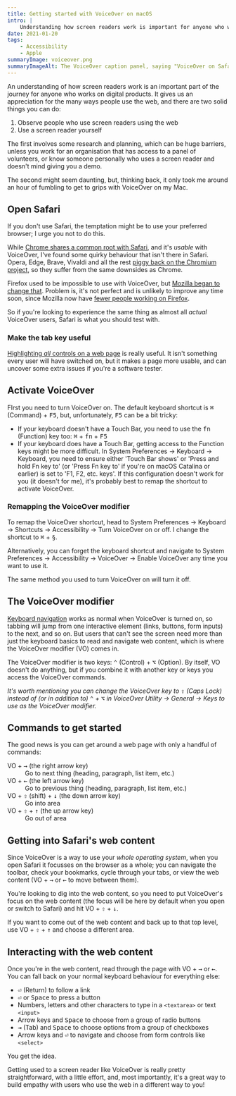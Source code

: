 ```yaml
---
title: Getting started with VoiceOver on macOS
intro: |
    Understanding how screen readers work is important for anyone who works on digital products. Here's how to get started with VoiceOver on macOS.
date: 2021-01-20
tags:
    - Accessibility
    - Apple
summaryImage: voiceover.png
summaryImageAlt: The VoiceOver caption panel, saying "VoiceOver on Safari, Getting started on VoiceOver for macOS, window, Getting started with VoiceOver on macOS, web content has keyboard focus".
---
```


An understanding of how screen readers work is an important part of the journey for anyone who works on digital products. It gives us an appreciation for the many ways people use the web, and there are two solid things you can do:

1. Observe people who use screen readers using the web
2. Use a screen reader yourself

The first involves some research and planning, which can be huge barriers, unless you work for an organisation that has access to a panel of volunteers, or know someone personally who uses a screen reader and doesn't mind giving you a demo.

The second might seem daunting, but, thinking back, it only took me around an hour of fumbling to get to grips with VoiceOver on my Mac.


## Open Safari

If you don't use Safari, the temptation might be to use your preferred browser; I urge you not to do this.

While [Chrome shares a common root with Safari](https://arstechnica.com/information-technology/2013/04/google-going-its-own-way-forking-webkit-rendering-engine/), and it's *usable* with VoiceOver, I've found some quirky behaviour that isn't there in Safari. Opera, Edge, Brave, Vivaldi and all the rest [piggy back on the Chromium project](https://blogs.windows.com/windowsexperience/2018/12/06/microsoft-edge-making-the-web-better-through-more-open-source-collaboration/), so they suffer from the same downsides as Chrome.

Firefox used to be impossible to use with VoiceOver, but [Mozilla began to change that](https://blog.mozilla.org/accessibility/proper-voiceover-support-coming-soon-to-firefox-on-macos/). Problem is, it's not perfect and is unlikely to improve any time soon, since Mozilla now have [fewer people working on Firefox](https://blog.mozilla.org/blog/2020/08/11/changing-world-changing-mozilla/).

So if you're looking to experience the same thing as almost all *actual* VoiceOver users, Safari is what you should test with.

### Make the tab key useful

[Highlighting *all* controls on a web page](/blog/how-to-use-the-keyboard-to-navigate-on-safari) is really useful. It isn't something every user will have switched on, but it makes a page more usable, and can uncover some extra issues if you're a software tester.


## Activate VoiceOver

FIrst you need to turn VoiceOver on. The default keyboard shortcut is <kbd>⌘</kbd> (Command) + <kbd>F5</kbd>, but, unfortunately, <kbd>F5</kbd> can be a bit tricky:

- If your keyboard doesn't have a Touch Bar, you need to use the <kbd>fn</kbd> (Function) key too: <kbd>⌘</kbd> + <kbd>fn</kbd> + <kbd>F5</kbd>
- If your keyboard does have a Touch Bar, getting access to the Function keys might be more difficult. In System Preferences → Keyboard → Keyboard, you need to ensure either 'Touch Bar shows' or 'Press and hold Fn key to' (or 'Press Fn key to' if you're on macOS Catalina or earlier) is set to 'F1, F2, etc. keys'. If this configuration doesn't work for you (it doesn't for me), it's probably best to remap the shortcut to activate VoiceOver.

### Remapping the VoiceOver modifier

To remap the VoiceOver shortcut, head to System Preferences → Keyboard → Shortcuts → Accessibility → Turn VoiceOver on or off.  I change the shortcut to <kbd>⌘</kbd> + <kbd>§</kbd>.

Alternatively, you can forget the keyboard shortcut and navigate to System Preferences → Accessibility → VoiceOver → Enable VoiceOver any time you want to use it.

The same method you used to turn VoiceOver on will turn it off.


## The VoiceOver modifier

[Keyboard navigation](/blog/how-to-use-the-keyboard-to-navigate-on-safari) works as normal when VoiceOver is turned on, so tabbing will jump from one interactive element (links, buttons, form inputs) to the next, and so on. But users that can't see the screen need more than just the keyboard basics to read and navigate web content, which is where the VoiceOver modifier (VO) comes in.

The VoiceOver modifier is two keys: <kbd>⌃</kbd> (Control) + <kbd>⌥</kbd> (Option). By itself, VO doesn't do anything, but if you combine it with another key or keys you access the VoiceOver commands.

<i>It's worth mentioning you can change the VoiceOver key to <kbd>⇪</kbd> (Caps Lock) instead of (or in addition to) <kbd>⌃</kbd> + <kbd>⌥</kbd> in VoiceOver Utility → General → Keys to use as the VoiceOver modifier.</i>


## Commands to get started

The good news is you can get around a web page with only a handful of commands:

<dl>
    <dt>VO + <kbd>→</kbd> (the right arrow key)</dt>
        <dd>Go to next thing (heading, paragraph, list item, etc.)</dd>
    <dt>VO + <kbd>←</kbd> (the left arrow key)</dt>
        <dd>Go to previous thing (heading, paragraph, list item, etc.)</dd>
    <dt>VO + <kbd>⇧</kbd> (shift) + <kbd>↓</kbd> (the down arrow key)</dt>
        <dd>Go into area</dd>
    <dt>VO + <kbd>⇧</kbd> + <kbd>↑</kbd> (the up arrow key)</dt>
        <dd>Go out of area</dd>
</dl>


## Getting into Safari's web content

Since VoiceOver is a way to use your *whole operating system*, when you open Safari it focusses on the browser as a whole; you can navigate the toolbar, check your bookmarks, cycle through your tabs, or view the web content (VO + <kbd>→</kbd> or <kbd>←</kbd> to move between them).

You're looking to dig into the web content, so you need to put VoiceOver's focus on the web content (the focus will be here by default when you open or switch to Safari) and hit VO + <kbd>⇧</kbd> + <kbd>↓</kbd>.

If you want to come out of the web content and back up to that top level, use VO + <kbd>⇧</kbd> + <kbd>↑</kbd> and choose a different area.


## Interacting with the web content

Once you're in the web content, read through the page with VO + <kbd>→</kbd> or <kbd>←</kbd>. You can fall back on your normal keyboard behaviour for everything else:

- <kbd>⏎</kbd> (Return) to follow a link
- <kbd>⏎</kbd> or <kbd>Space</kbd> to press a button
- Numbers, letters and other characters to type in a `<textarea>` or text `<input>`
- Arrow keys and <kbd>Space</kbd> to choose from a group of radio buttons
- <kbd>⇥</kbd> (Tab) and <kbd>Space</kbd> to choose options from a group of checkboxes
- Arrow keys and <kbd>⏎</kbd> to navigate and choose from form controls like `<select>`

You get the idea.

Getting used to a screen reader like VoiceOver is really pretty straightforward, with a little effort, and, most importantly, it's a great way to build empathy with users who use the web in a different way to you!
